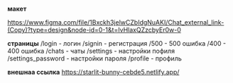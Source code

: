 **макет**

https://www.figma.com/file/1Bxckh3jelwCZbIdgNuAKI/Chat_external_link-(Copy)?type=design&node-id=0-1&t=IvHlaxQZzcbyEr0w-0

**страницы**
/login - логин
/signin - регистрация
/500 - 500 ошибка
/400 - 400 ошибка
/chats - чаты
/settings - настройки пофиля
/settings_password - настройки пароля
/profile - профиль

**внешнаа ссылка**
https://starlit-bunny-cebde5.netlify.app/

